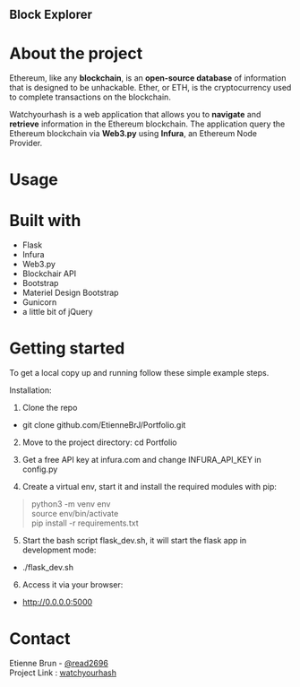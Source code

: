 Block Explorer 
---
# About the project

Ethereum, like any **blockchain**, is an **open-source database** of information that is designed to be unhackable. Ether, or ETH, is the cryptocurrency used to complete transactions on the blockchain.

Watchyourhash is a web application that allows you to **navigate** and **retrieve** information in the Ethereum blockchain.
The application query the Ethereum blockchain via **Web3.py** using **Infura**, an Ethereum Node Provider.

# Usage




# Built with

- Flask
- Infura
- Web3.py
- Blockchair API
- Bootstrap
- Materiel Design Bootstrap
- Gunicorn
- a little bit of jQuery

# Getting started

To get a local copy up and running follow these simple example steps.

Installation:

1. Clone the repo
- git clone github.com/EtienneBrJ/Portfolio.git

2. Move to the project directory:
cd Portfolio

3. Get a free API key at infura.com and change INFURA_API_KEY in config.py

4. Create a virtual env, start it and install the required modules with pip:
> python3 -m venv env<br>   source env/bin/activate<br>pip install -r requirements.txt

5. Start the bash script flask_dev.sh, it will start the flask app in development mode:
- ./flask_dev.sh

6. Access it via your browser:
- http://0.0.0.0:5000


# Contact

Etienne Brun - [@read2696](https://twitter.com/read2696)<br>Project Link : [watchyourhash](https://github.com/EtienneBrJ/Portfolio)


